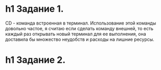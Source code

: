 h1 Задание 1.
======================

CD - команда встроенная в терминал. Использование этой команды довольно частое, я считаю если сделать команду внешней, то есть каждый раз открывать новый терминал для ее выполнения, она доставила бы множество неудобств и расходы на лишние ресурсы.

h1 Задание 2.
======================
